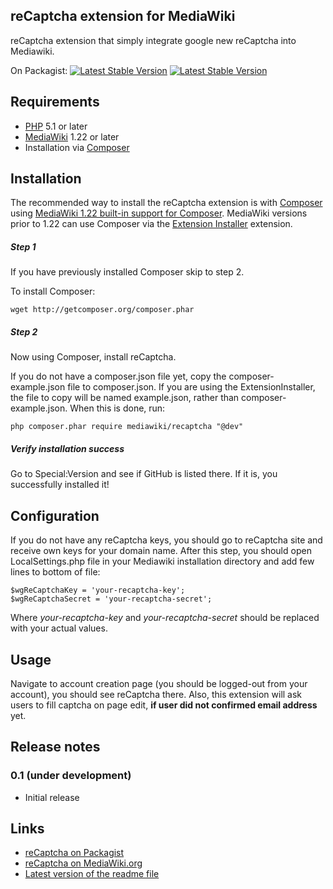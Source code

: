 ## reCaptcha extension for MediaWiki

reCaptcha extension that simply integrate google new reCaptcha into Mediawiki.

On Packagist:
[![Latest Stable Version](https://poser.pugx.org/mediawiki/recaptcha/version.png)](https://packagist.org/packages/mediawiki/recaptcha)
[![Latest Stable Version](https://poser.pugx.org/mediawiki/recaptcha/d/total.png)](https://packagist.org/packages/mediawiki/recaptcha)

## Requirements

* [PHP](http://www.php.net) 5.1 or later
* [MediaWiki](https://www.mediawiki.org) 1.22 or later
* Installation via [Composer](http://getcomposer.org/)

## Installation

The recommended way to install the reCaptcha extension is with [Composer](http://getcomposer.org) using
[MediaWiki 1.22 built-in support for Composer](https://www.mediawiki.org/wiki/Composer). MediaWiki
versions prior to 1.22 can use Composer via the
[Extension Installer](https://github.com/JeroenDeDauw/ExtensionInstaller/blob/master/README.md)
extension.

##### Step 1

If you have previously installed Composer skip to step 2.

To install Composer:

    wget http://getcomposer.org/composer.phar

##### Step 2
    
Now using Composer, install reCaptcha.

If you do not have a composer.json file yet, copy the composer-example.json file to composer.json. If you
are using the ExtensionInstaller, the file to copy will be named example.json, rather than composer-example.json. When this is done, run:
    
    php composer.phar require mediawiki/recaptcha "@dev"

##### Verify installation success

Go to Special:Version and see if GitHub is listed there. If it is, you successfully installed it!

## Configuration

If you do not have any reCaptcha keys, you should go to reCaptcha site and receive own keys for your domain name.
After this step, you should open LocalSettings.php file in your Mediawiki installation directory and add few lines to bottom of file:

    $wgReCaptchaKey = 'your-recaptcha-key';
    $wgReCaptchaSecret = 'your-recaptcha-secret';
    
Where *your-recaptcha-key* and *your-recaptcha-secret* should be replaced with your actual values.

## Usage

Navigate to account creation page (you should be logged-out from your account), you should see reCaptcha there.
Also, this extension will ask users to fill captcha on page edit, **if user did not confirmed email address** yet.

## Release notes

### 0.1 (under development)

* Initial release

## Links

* [reCaptcha on Packagist](https://packagist.org/packages/mediawiki/recaptcha)
* [reCaptcha on MediaWiki.org](https://www.mediawiki.org/wiki/Extension:reCaptcha)
* [Latest version of the readme file](https://github.com/vedmaka/Mediawiki-reCaptcha/blob/master/README.md)